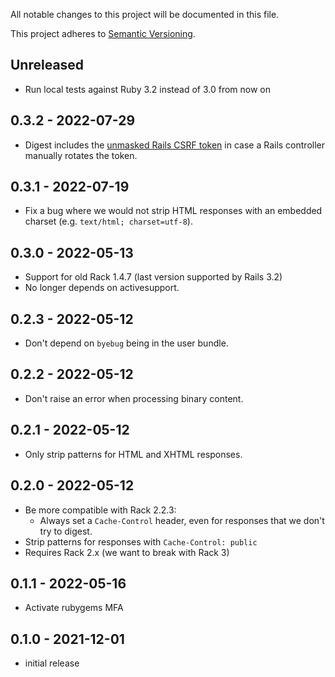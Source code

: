 All notable changes to this project will be documented in this file.

This project adheres to [Semantic Versioning](http://semver.org/spec/v2.0.0.html).

## Unreleased

- Run local tests against Ruby 3.2 instead of 3.0 from now on




## 0.3.2 - 2022-07-29

- Digest includes the [unmasked Rails CSRF token](https://api.rubyonrails.org/classes/ActionController/RequestForgeryProtection.html#method-i-real_csrf_token) in case a Rails controller manually rotates the token.  

## 0.3.1 - 2022-07-19

- Fix a bug where we would not strip HTML responses with an embedded charset (e.g. `text/html; charset=utf-8`).

## 0.3.0 - 2022-05-13

- Support for old Rack 1.4.7 (last version supported by Rails 3.2)
- No longer depends on activesupport.

## 0.2.3 - 2022-05-12

- Don't depend on `byebug` being in the user bundle.

## 0.2.2 - 2022-05-12

- Don't raise an error when processing binary content.

## 0.2.1 - 2022-05-12

- Only strip patterns for HTML and XHTML responses.

## 0.2.0 - 2022-05-12

- Be more compatible with Rack 2.2.3:
  - Always set a `Cache-Control` header, even for responses that we don't try to digest.
- Strip patterns for responses with `Cache-Control: public`
- Requires Rack 2.x (we want to break with Rack 3)

## 0.1.1 - 2022-05-16

- Activate rubygems MFA

## 0.1.0 - 2021-12-01

- initial release

